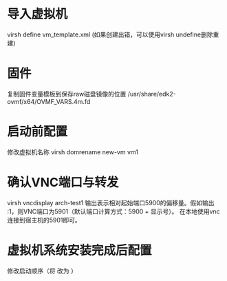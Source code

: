 # 导入虚拟机
virsh define vm_template.xml
(如果创建出错，可以使用virsh undefine删除重建)

# 固件
复制固件变量模板到保存raw磁盘镜像的位置
/usr/share/edk2-ovmf/x64/OVMF_VARS.4m.fd

# 启动前配置
修改虚拟机名称
virsh domrename new-vm vm1

# 确认VNC端口与转发​​
virsh vncdisplay arch-test1
输出表示相对起始端口5900的偏移量。假如输出 :1，则VNC端口为 ​​5901​​（默认端口计算方式：5900 + 显示号）。
在本地使用vnc连接到宿主机的5901即可。

# 虚拟机系统安装完成后配置
修改启动顺序（将 <boot dev='cdrom'/> 改为 <boot dev='hd'/>）
